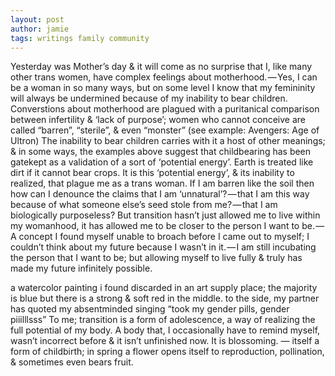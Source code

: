 ```yaml
---
layout: post
author: jamie
tags: writings family community
---
```


Yesterday was Mother’s day & it will come as no surprise that I, like many other trans women, have complex feelings about motherhood. — Yes, I can be a woman in so many ways, but on some level I know that my femininity will always be undermined because of my inability to bear children.
Converstions about motherhood are plagued with a puritanical comparison between infertility & ‘lack of purpose’; women who cannot conceive are called “barren”, “sterile”, & even “monster” (see example: Avengers: Age of Ultron)
The inability to bear children carries with it a host of other meanings; & in some ways, the examples above suggest that childbearing has been gatekept as a validation of a sort of ‘potential energy’. Earth is treated like dirt if it cannot bear crops.
It is this ‘potential energy’, & its inability to realized, that plague me as a trans woman. If I am barren like the soil then how can I denounce the claims that I am ‘unnatural’? — that I am this way because of what someone else’s seed stole from me? — that I am biologically purposeless?
But transition hasn’t just allowed me to live within my womanhood, it has allowed me to be closer to the person I want to be. — A concept I found myself unable to broach before I came out to myself; I couldn’t think about my future because I wasn’t in it. — I am still incubating the person that I want to be; but allowing myself to live fully & truly has made my future infinitely possible.

a watercolor painting i found discarded in an art supply place; the majority is blue but there is a strong & soft red in the middle. to the side, my partner has quoted my absentminded singing “took my gender pills, gender piiilllsss”
To me; transition is a form of adolescence, a way of realizing the full potential of my body. A body that, I occasionally have to remind myself, wasn’t incorrect before & it isn’t unfinished now. It is blossoming.
— itself a form of childbirth; in spring a flower opens itself to reproduction, pollination, & sometimes even bears fruit.
